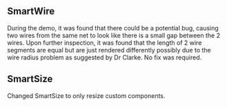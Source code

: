 ## SmartWire
During the demo, it was found that there could be a potential bug, causing two wires from the same net to look like there is a small gap between the 2 wires. Upon further inspection, it was found that the length of 2 wire segments are equal but are just rendered differently possibly due to the wire radius problem as suggested by Dr Clarke. No fix was required.

## SmartSize
Changed SmartSize to only resize custom components.